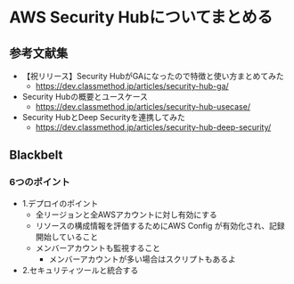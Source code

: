 # AWS Security Hubについてまとめる

## 参考文献集

- 【祝リリース】Security HubがGAになったので特徴と使い方まとめてみた
  - https://dev.classmethod.jp/articles/security-hub-ga/
- Security Hubの概要とユースケース
  - https://dev.classmethod.jp/articles/security-hub-usecase/
- Security HubとDeep Securityを連携してみた
  - https://dev.classmethod.jp/articles/security-hub-deep-security/


## Blackbelt
### 6つのポイント
- 1.デプロイのポイント
  - 全リージョンと全AWSアカウントに対し有効にする  
  - リソースの構成情報を評価するためにAWS Config が有効化され、記録開始していること
  - メンバーアカウントも監視すること
    - メンバーアカウントが多い場合はスクリプトもあるよ
- 2.セキュリティツールと統合する

